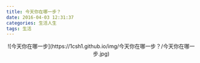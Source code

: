 ```yaml
---
title: 今天你在哪一步？
date: 2016-04-03 12:31:37
categories: 生活人生
tags: 生活
---
```

<center>
![今天你在哪一步](https://1csh1.github.io/img/今天你在哪一步？/今天你在哪一步.jpg) 
</center>